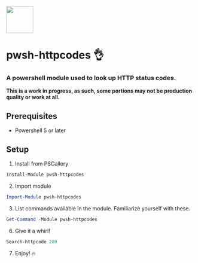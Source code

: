 <img src="https://i.imgur.com/plzJqJ0.png" height="72px">

# pwsh-httpcodes 👌



### A powershell module used to look up HTTP status codes.

**This is a work in progress, as such, some portions may not be production quality or work at all.**
## Prerequisites
* Powershell 5 or later


## Setup
1. Install from PSGallery
```powershell
Install-Module pwsh-httpcodes
```

2. Import module
```powershell
Import-Module pwsh-httpcodes
```
3. List commands available in the module.  Familiarize yourself with these.
```powershell
Get-Command -Module pwsh-httpcodes
```
6. Give it a whirl!
```powershell
Search-httpcode 200
```
7. Enjoy! 🔥
